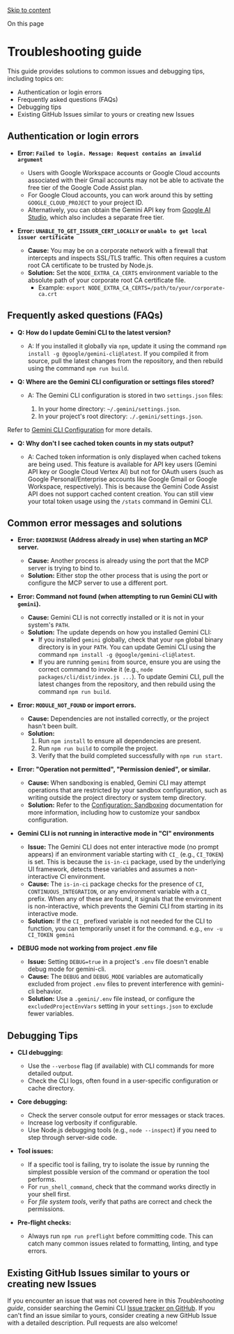 [Skip to content](https://gemini-cli.xyz/docs/en/troubleshooting#VPContent)

On this page

# Troubleshooting guide [​](https://gemini-cli.xyz/docs/en/troubleshooting\#troubleshooting-guide)

This guide provides solutions to common issues and debugging tips, including topics on:

- Authentication or login errors
- Frequently asked questions (FAQs)
- Debugging tips
- Existing GitHub Issues similar to yours or creating new Issues

## Authentication or login errors [​](https://gemini-cli.xyz/docs/en/troubleshooting\#authentication-or-login-errors)

- **Error: `Failed to login. Message: Request contains an invalid argument`**

  - Users with Google Workspace accounts or Google Cloud accounts associated with their Gmail accounts may not be able to activate the free tier of the Google Code Assist plan.
  - For Google Cloud accounts, you can work around this by setting `GOOGLE_CLOUD_PROJECT` to your project ID.
  - Alternatively, you can obtain the Gemini API key from [Google AI Studio](https://aistudio.google.com/app/apikey), which also includes a separate free tier.
- **Error: `UNABLE_TO_GET_ISSUER_CERT_LOCALLY` or `unable to get local issuer certificate`**

  - **Cause:** You may be on a corporate network with a firewall that intercepts and inspects SSL/TLS traffic. This often requires a custom root CA certificate to be trusted by Node.js.
  - **Solution:** Set the `NODE_EXTRA_CA_CERTS` environment variable to the absolute path of your corporate root CA certificate file.
    - Example: `export NODE_EXTRA_CA_CERTS=/path/to/your/corporate-ca.crt`

## Frequently asked questions (FAQs) [​](https://gemini-cli.xyz/docs/en/troubleshooting\#frequently-asked-questions-faqs)

- **Q: How do I update Gemini CLI to the latest version?**

  - A: If you installed it globally via `npm`, update it using the command `npm install -g @google/gemini-cli@latest`. If you compiled it from source, pull the latest changes from the repository, and then rebuild using the command `npm run build`.
- **Q: Where are the Gemini CLI configuration or settings files stored?**

  - A: The Gemini CLI configuration is stored in two `settings.json` files:


    1. In your home directory: `~/.gemini/settings.json`.
    2. In your project's root directory: `./.gemini/settings.json`.

Refer to [Gemini CLI Configuration](https://gemini-cli.xyz/docs/en/cli/configuration) for more details.
- **Q: Why don't I see cached token counts in my stats output?**

  - A: Cached token information is only displayed when cached tokens are being used. This feature is available for API key users (Gemini API key or Google Cloud Vertex AI) but not for OAuth users (such as Google Personal/Enterprise accounts like Google Gmail or Google Workspace, respectively). This is because the Gemini Code Assist API does not support cached content creation. You can still view your total token usage using the `/stats` command in Gemini CLI.

## Common error messages and solutions [​](https://gemini-cli.xyz/docs/en/troubleshooting\#common-error-messages-and-solutions)

- **Error: `EADDRINUSE` (Address already in use) when starting an MCP server.**

  - **Cause:** Another process is already using the port that the MCP server is trying to bind to.
  - **Solution:** Either stop the other process that is using the port or configure the MCP server to use a different port.
- **Error: Command not found (when attempting to run Gemini CLI with `gemini`).**

  - **Cause:** Gemini CLI is not correctly installed or it is not in your system's `PATH`.
  - **Solution:** The update depends on how you installed Gemini CLI:
    - If you installed `gemini` globally, check that your `npm` global binary directory is in your `PATH`. You can update Gemini CLI using the command `npm install -g @google/gemini-cli@latest`.
    - If you are running `gemini` from source, ensure you are using the correct command to invoke it (e.g., `node packages/cli/dist/index.js ...`). To update Gemini CLI, pull the latest changes from the repository, and then rebuild using the command `npm run build`.
- **Error: `MODULE_NOT_FOUND` or import errors.**

  - **Cause:** Dependencies are not installed correctly, or the project hasn't been built.
  - **Solution:**
    1. Run `npm install` to ensure all dependencies are present.
    2. Run `npm run build` to compile the project.
    3. Verify that the build completed successfully with `npm run start`.
- **Error: "Operation not permitted", "Permission denied", or similar.**

  - **Cause:** When sandboxing is enabled, Gemini CLI may attempt operations that are restricted by your sandbox configuration, such as writing outside the project directory or system temp directory.
  - **Solution:** Refer to the [Configuration: Sandboxing](https://gemini-cli.xyz/docs/en/cli/configuration#sandboxing) documentation for more information, including how to customize your sandbox configuration.
- **Gemini CLI is not running in interactive mode in "CI" environments**

  - **Issue:** The Gemini CLI does not enter interactive mode (no prompt appears) if an environment variable starting with `CI_` (e.g., `CI_TOKEN`) is set. This is because the `is-in-ci` package, used by the underlying UI framework, detects these variables and assumes a non-interactive CI environment.
  - **Cause:** The `is-in-ci` package checks for the presence of `CI`, `CONTINUOUS_INTEGRATION`, or any environment variable with a `CI_` prefix. When any of these are found, it signals that the environment is non-interactive, which prevents the Gemini CLI from starting in its interactive mode.
  - **Solution:** If the `CI_` prefixed variable is not needed for the CLI to function, you can temporarily unset it for the command. e.g., `env -u CI_TOKEN gemini`
- **DEBUG mode not working from project .env file**

  - **Issue:** Setting `DEBUG=true` in a project's `.env` file doesn't enable debug mode for gemini-cli.
  - **Cause:** The `DEBUG` and `DEBUG_MODE` variables are automatically excluded from project `.env` files to prevent interference with gemini-cli behavior.
  - **Solution:** Use a `.gemini/.env` file instead, or configure the `excludedProjectEnvVars` setting in your `settings.json` to exclude fewer variables.

## Debugging Tips [​](https://gemini-cli.xyz/docs/en/troubleshooting\#debugging-tips)

- **CLI debugging:**

  - Use the `--verbose` flag (if available) with CLI commands for more detailed output.
  - Check the CLI logs, often found in a user-specific configuration or cache directory.
- **Core debugging:**

  - Check the server console output for error messages or stack traces.
  - Increase log verbosity if configurable.
  - Use Node.js debugging tools (e.g., `node --inspect`) if you need to step through server-side code.
- **Tool issues:**

  - If a specific tool is failing, try to isolate the issue by running the simplest possible version of the command or operation the tool performs.
  - For `run_shell_command`, check that the command works directly in your shell first.
  - For _file system tools_, verify that paths are correct and check the permissions.
- **Pre-flight checks:**

  - Always run `npm run preflight` before committing code. This can catch many common issues related to formatting, linting, and type errors.

## Existing GitHub Issues similar to yours or creating new Issues [​](https://gemini-cli.xyz/docs/en/troubleshooting\#existing-github-issues-similar-to-yours-or-creating-new-issues)

If you encounter an issue that was not covered here in this _Troubleshooting guide_, consider searching the Gemini CLI [Issue tracker on GitHub](https://github.com/google-gemini/gemini-cli/issues). If you can't find an issue similar to yours, consider creating a new GitHub Issue with a detailed description. Pull requests are also welcome!